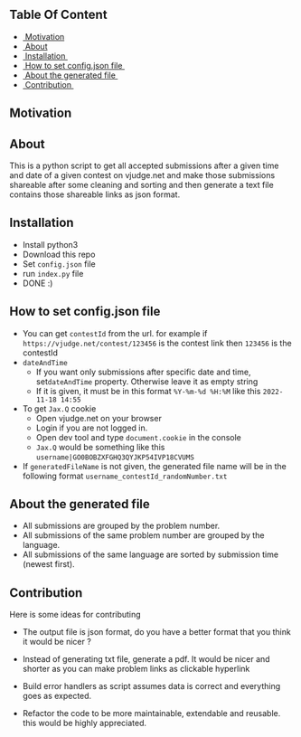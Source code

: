 ## Table Of Content
- [ Motivation ](#Motivation)
- [ About ](#About)
- [ Installation ](#Installation)
- [ How to set config.json file ](#How_to_set_config.json_file)
- [ About the generated file ](#About_the_generated_file)
- [ Contribution ](#Contribution)

<a name="Motivation"></a>
## Motivation

<a name="About"></a>
## About
This is a python script to get all accepted submissions after a given time and date of a given contest on vjudge.net and make those submissions shareable after some cleaning and sorting and then generate a text file contains those shareable links as json format.

<a name="Installation"></a>
## Installation
* Install python3
* Download this repo
* Set `config.json` file
* run `index.py` file
* DONE :)

<a name="How_to_set_config.json_file"></a>
## How to set config.json file
* You can get `contestId` from the url. for example if `https://vjudge.net/contest/123456` is the contest link then `123456` is the contestId
* `dateAndTime`
  * If you want only submissions after specific date and time, set`dateAndTime` property. Otherwise leave it as empty string
  * If it is given, it must be in this format `%Y-%m-%d %H:%M` like this `2022-11-18 14:55`
* To get `Jax.Q` cookie 
  * Open vjudge.net on your browser
  * Login if you are not logged in.
  * Open dev tool and type `document.cookie` in the console 
  * `Jax.Q` would be something like this `username|GO0BOBZXFGHQ3QYJKP54IVP18CVUMS`
* If `generatedFileName` is not given, the generated file name will be in the following format `username_contestId_randomNumber.txt`

<a name="About_the_generated_file"></a>
## About the generated file
* All submissions are grouped by the problem number.
* All submissions of the same problem number are grouped by the language.
* All submissions of the same language are sorted by submission time (newest first).

<a name="Contribution"></a>
## Contribution
Here is some ideas for contributing
- The output file is json format, do you have a better format that you think it would be nicer ?

- Instead of generating txt file, generate a pdf. It would be nicer and shorter as you can make problem links as clickable hyperlink

- Build error handlers as script assumes data is correct and everything goes as expected.

- Refactor the code to be more maintainable, extendable and reusable. this would be highly appreciated.
